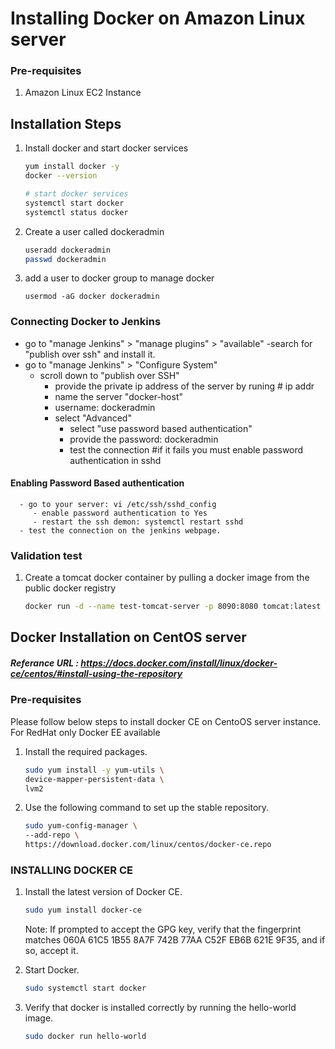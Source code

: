 # Installing Docker on Amazon Linux server

### Pre-requisites
1. Amazon Linux EC2 Instance

## Installation Steps

1. Install docker and start docker services
   ```sh 
   yum install docker -y
   docker --version 
   
   # start docker services
   systemctl start docker
   systemctl status docker
   ```
1. Create a user called dockeradmin
   ```sh
   useradd dockeradmin
   passwd dockeradmin
   ```
1. add a user to docker group to manage docker 
   ```
   usermod -aG docker dockeradmin
   ```
### Connecting Docker to Jenkins 
   - go to "manage Jenkins" > "manage plugins" > "available"
      -search for "publish over ssh" and install it.
   - go to "manage Jenkins" > "Configure System" 
      - scroll down to "publish over SSH"
         - provide the private ip address of the server by runing # ip addr
         - name the server "docker-host"
         - username: dockeradmin
         - select "Advanced"
            - select "use password based authentication" 
            - provide the password: dockeradmin
            - test the connection #if it fails you must enable password authentication in sshd
   #### Enabling Password Based authentication 
      - go to your server: vi /etc/ssh/sshd_config
         - enable password authentication to Yes
         - restart the ssh demon: systemctl restart sshd
      - test the connection on the jenkins webpage.


### Validation test
1. Create a tomcat docker container by pulling a docker image from the public docker registry
   ```sh
   docker run -d --name test-tomcat-server -p 8090:8080 tomcat:latest
   ```

## Docker Installation on CentOS server
##### Referance URL : https://docs.docker.com/install/linux/docker-ce/centos/#install-using-the-repository
### Pre-requisites

Please follow below steps to install docker CE on CentoOS server instance. For RedHat only Docker EE available 

1. Install the required packages.

   ```sh 
   sudo yum install -y yum-utils \
   device-mapper-persistent-data \
   lvm2
   ```
  
1. Use the following command to set up the stable repository.
 
   ```sh 
   sudo yum-config-manager \
   --add-repo \
   https://download.docker.com/linux/centos/docker-ce.repo
   ```

### INSTALLING DOCKER CE

1. Install the latest version of Docker CE.
   ```sh 
   sudo yum install docker-ce
   ```

   Note: If prompted to accept the GPG key, verify that the fingerprint matches 
060A 61C5 1B55 8A7F 742B 77AA C52F EB6B 621E 9F35, and if so, accept it.

1. Start Docker.
   ```sh 
   sudo systemctl start docker
   ```

1. Verify that docker is installed correctly by running the hello-world image.
   ```sh
   sudo docker run hello-world
   ```
